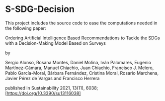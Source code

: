 # S-SDG-Decision

This project includes the source code to ease the computations needed in the following paper:

Ordering Artificial Intelligence Based Recommendations to Tackle the SDGs with a Decision-Making Model Based on Surveys

by

Sergio Alonso, Rosana Montes, Daniel Molina, Iván Palomares, Eugenio Martínez-Cámara, Manuel Chiachio, Juan Chiachio, Francisco J. Melero, Pablo García-Moral, Bárbara Fernández, Cristina Moral, Rosario Marchena, Javier Pérez de Vargas and Francisco Herrera

published in  Sustainability 2021, 13(11), 6038; [https://doi.org/10.3390/su13116038] 
